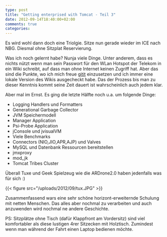 ```yaml
---
type: post
title: "Getting enterprised with Tomcat - Teil 3"
date: 2012-09-14T18:40:00+02:00
comments: true
categories:
---
```


Es wird wohl dann doch eine Triolgie. Sitze nun gerade wieder im ICE nach NBG.
Diesmal ohne Sitzplat Reservierung.

Was ich noch gelernt habe? Nunja viele Dinge. Unter anderem, dass es nichts nützt
wenn man sein Passwort für den WLan Hotspot der Telekom in ein Wiki schreibt,
auf dass man ohne Internet keinen Zugriff hat. Aber das sind die Punkte, wo ich
mich freue [gitit](http://gitit.net) einzusetzen und ich immer eine lokale Version des Wikis
ausgecheckt habe. Das der Prozess bis man zu dieser Kenntnis kommt seine Zeit
dauert ist wahrscheinlich auch jedem klar.

Aber mal im Ernst. Es ging die letzte Hälfte noch u.a. um folgende Dinge:

* Logging Handlers und Formatters
* Generational Garbage Collector
* JVM Speichermodell
* Manager Application
* Psi-Probe Application
* jConsole und jvisualVM
* Viele Benchmarks
* Connectors (NIO,JIO,APR,AJP) und Valves
* MySQL und Datenbank Ressourcen bereitstellen
* jmxproxy
* mod_jk
* Tomcat Tribes Cluster

Überall Tuxe und Geek Spielzeug wie die ARDrone2.0 haben jedenfalls was für
sich :)

{{< figure src="/uploads/2012/09/tux.JPG" >}}

Zusammenfassend wars eine sehr schöne horizont-erweiternde Schulung mit netten
Menschen. Das alles aber nochmal zu verarbeiten und auch anzuwenden wird nochmal
ne andere Geschichte.

PS: Sitzplätze ohne Tisch (dafür Klappfront am Vordersitz) sind viel
komfortabler als diese lustigen 4rer Sitzecken mit Holztisch. Zumindest wenn man
während der Fahrt einen Laptop bedienen möchte.
